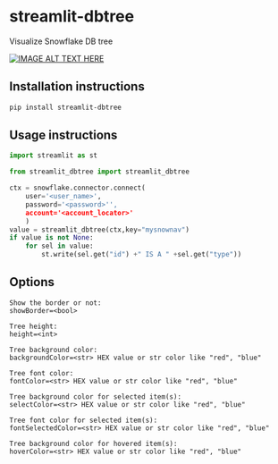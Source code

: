 # streamlit-dbtree

Visualize Snowflake DB tree

[![IMAGE ALT TEXT HERE](https://img.youtube.com/vi/LFjkep6btr4/0.jpg)](https://www.youtube.com/watch?v=LFjkep6btr4)

## Installation instructions 

```sh
pip install streamlit-dbtree
```

## Usage instructions

```python
import streamlit as st

from streamlit_dbtree import streamlit_dbtree

ctx = snowflake.connector.connect(
    user='<user_name>',
    password='<password>'',
    account='<account_locator>'
    )   
value = streamlit_dbtree(ctx,key="mysnownav")
if value is not None:
    for sel in value:
        st.write(sel.get("id") +" IS A " +sel.get("type"))

```
## Options
    Show the border or not:
    showBorder=<bool>
    
    Tree height:
    height=<int>

    Tree background color:
    backgroundColor=<str> HEX value or str color like "red", "blue"

    Tree font color:
    fontColor=<str> HEX value or str color like "red", "blue"

    Tree background color for selected item(s):
    selectColor=<str> HEX value or str color like "red", "blue"

    Tree font color for selected item(s):
    fontSelectedColor=<str> HEX value or str color like "red", "blue"

    Tree background color for hovered item(s):
    hoverColor=<str> HEX value or str color like "red", "blue"

